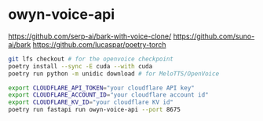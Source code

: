 # owyn-voice-api

https://github.com/serp-ai/bark-with-voice-clone/
https://github.com/suno-ai/bark
https://github.com/lucaspar/poetry-torch

```bash
git lfs checkout # for the openvoice checkpoint
poetry install --sync -E cuda --with cuda
poetry run python -m unidic download # for MeloTTS/OpenVoice
```

```bash
export CLOUDFLARE_API_TOKEN="your cloudflare API key"
export CLOUDFLARE_ACCOUNT_ID="your cloudflare account id"
export CLOUDFLARE_KV_ID="your cloudflare KV id"
poetry run fastapi run owyn-voice-api --port 8675
```